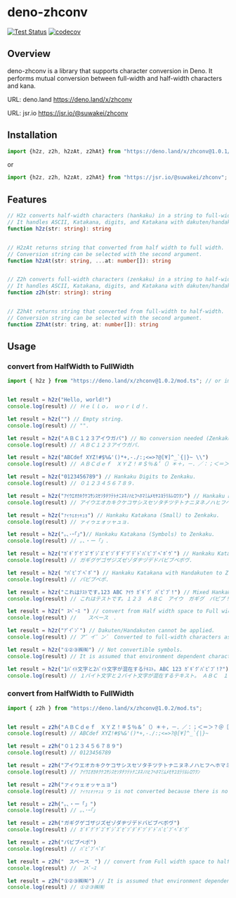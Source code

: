 # deno-zhconv

[![Test Status](https://github.com/suwakei/deno-zhconv/actions/workflows/test.yml/badge.svg)](https://github.com/suwakei/deno-zhconv/actions/workflows/test.yml)
[![codecov](https://codecov.io/github/suwakei/deno-zhconv/branch/main/graph/badge.svg?token=HPK546J57Z)](https://codecov.io/github/suwakei/deno-zhconv)


## Overview
deno-zhconv is a library that supports character conversion in Deno. It performs mutual conversion between full-width and half-width characters and kana.

URL: deno.land
https://deno.land/x/zhconv

URL: jsr.io
https://jsr.io/@suwakei/zhconv

## Installation
```typescript
import {h2z, z2h, h2zAt, z2hAt} from "https://deno.land/x/zhconv@1.0.1/mod.ts"
```
or
```typescript
import {h2z, z2h, h2zAt, z2hAt} from "https://jsr.io/@suwakei/zhconv";
```

## Features
```typescript
// H2z converts half-width characters (hankaku) in a string to full-width characters (zenkaku).
// It handles ASCII, Katakana, digits, and Katakana with dakuten/handakuten.
function h2z(str: string): string


// H2zAt returns string that converted from half width to full width.
// Conversion string can be selected with the second argument.
function h2zAt(str: string, ...at: number[]): string


// Z2h converts full-width characters (zenkaku) in a string to half-width characters (hankaku).
// It handles ASCII, Katakana, digits, and Katakana with dakuten/handakuten.
function z2h(str: string): string


// Z2hAt returns string that converted from full-width to half-width.
// Conversion string can be selected with the second argument.
function Z2hAt(str: tring, at: number[]): string
```

## Usage

### convert from HalfWidth to FullWidth

```typescript
import { h2z } from "https://deno.land/x/zhconv@1.0.2/mod.ts"; // or import { h2z } from "https://jsr.io/@suwakei/zhconv";


let result = h2z("Hello, world!")
console.log(result) // Ｈｅｌｌｏ， ｗｏｒｌｄ！.

let result = h2z("") // Empty string.
console.log(result) // "".

let result = h2z("ＡＢＣ１２３アイウガパ") // No conversion needed (Zenkaku).
console.log(result) // ＡＢＣ１２３アイウガパ.

let result = h2z("ABCdef XYZ!#$%&'()*+,-./:;<=>?@[¥]^_`{|}~ \\")
console.log(result) // ＡＢＣｄｅｆ　ＸＹＺ！＃＄％＆’（）＊＋，－．／：；＜＝＞？＠［￥］＾＿‘｛｜｝～　＼.

let result = h2z("0123456789") // Hankaku Digits to Zenkaku.
console.log(result) // ０１２３４５６７８９.

let result = h2z("ｱｲｳｴｵｶｷｸｹｺｻｼｽｾｿﾀﾁﾂﾃﾄﾅﾆﾇﾈﾉﾊﾋﾌﾍﾎﾏﾐﾑﾒﾓﾔﾕﾖﾗﾘﾙﾚﾛﾜｦﾝ") // Hankaku Katakana to Zenkaku.
console.log(result) // アイウエオカキクケコサシスセソタチツテトナニヌネノハヒフヘホマミムメモヤユヨラリルレロワヲン.

let result = h2z("ｧｨｩｪｫｯｬｭｮ") // Hankaku Katakana (Small) to Zenkaku.
console.log(result) // ァィゥェォッャュョ.

let result = h2z("｡､･ｰ｢｣")// Hankaku Katakana (Symbols) to Zenkaku.
console.log(result) // 。、・ー「」.

let result = h2z("ｶﾞｷﾞｸﾞｹﾞｺﾞｻﾞｼﾞｽﾞｾﾞｿﾞﾀﾞﾁﾞﾂﾞﾃﾞﾄﾞﾊﾞﾋﾞﾌﾞﾍﾞﾎﾞｳﾞ") // Hankaku Katakana with Dakuten to Zenkaku".
console.log(result) // ガギグゲゴザジズゼゾダヂヅデドバビブベボヴ.

let result = h2z( "ﾊﾟﾋﾟﾌﾟﾍﾟﾎﾟ") // Hankaku Katakana with Handakuten to Zenkaku.
console.log(result) // パピプペポ.

let result = h2z("これはﾃｽﾄです｡123 ABC ｱｲｳ ｶﾞｷﾞｸﾞ ﾊﾟﾋﾟﾌﾟ!") // Mixed Hankaku/Zenkaku/Other.
console.log(result) // これはテストです。１２３　ＡＢＣ　アイウ　ガギグ　パピプ！.

let result = h2z(" ｽﾍﾟｰｽ ") // convert from Half width space to Full width space.
console.log(result) //  　スペース　.

let result = h2z("ｱﾞｲﾟﾝﾞ") // Dakuten/Handakuten cannot be applied.
console.log(result) // ア゛イ゜ン゛ Converted to full-width characters as separated( (ｱ->ア, ﾞ->ﾞ).

let result = h2z("①②③㈱㈲") // Not convertible symbols.
console.log(result) // It is assumed that environment dependent characters will not be converted.

let result = h2z("1ﾊﾞｲﾄ文字と2ﾊﾞｲﾄ文字が混在するﾃｷｽﾄ｡ ABC 123 ｶﾞｷﾞｸﾞﾊﾟﾋﾟﾌﾟ!?") // Long string with various conversions.
console.log(result) // １バイト文字と２バイト文字が混在するテキスト。　ＡＢＣ　１２３　ガギグパピプ！？.
```

### convert from HalfWidth to FullWidth

```typescript
import { z2h } from "https://deno.land/x/zhconv@1.0.2/mod.ts";


let result = z2h("ＡＢＣｄｅｆ　ＸＹＺ！＃＄％＆’（）＊＋，－．／：；＜＝＞？＠［￥］＾＿‘｛｜｝～")
console.log(result) // ABCdef XYZ!#$%&'()*+,-./:;<=>?@[¥]^_`{|}~

let result = z2h("０１２３４５６７８９")
console.log(result) // 0123456789

let result = z2h("アイウエオカキクケコサシスセソタチツテトナニヌネノハヒフヘホマミムメモヤユヨラリルレロワヲン")
console.log(result) // ｱｲｳｴｵｶｷｸｹｺｻｼｽｾｿﾀﾁﾂﾃﾄﾅﾆﾇﾈﾉﾊﾋﾌﾍﾎﾏﾐﾑﾒﾓﾔﾕﾖﾗﾘﾙﾚﾛﾜｦﾝ

let result = z2h("ァィゥェォッャュョ")
console.log(result) // ｧｨｩｪｫｯｬｭｮ ヮ is not converted because there is no corresponding character for half-width.

let result = z2h("。、・ー「」")
console.log(result) // ｡､･ｰ｢｣

let result = z2h("ガギグゲゴザジズゼゾダヂヅデドバビブベボヴ")
console.log(result) // ｶﾞｷﾞｸﾞｹﾞｺﾞｻﾞｼﾞｽﾞｾﾞｿﾞﾀﾞﾁﾞﾂﾞﾃﾞﾄﾞﾊﾞﾋﾞﾌﾞﾍﾞﾎﾞｳﾞ

let result = z2h("パピプペポ")
console.log(result) // ﾊﾟﾋﾟﾌﾟﾍﾟﾎﾟ

let result = z2h("　スペース　") // convert from Full width space to half width space
console.log(result) //  ｽﾍﾟｰｽ 

let result = z2h("①②③㈱㈲") // It is assumed that environment dependent characters will not be converted.
console.log(result) // ①②③㈱㈲
```